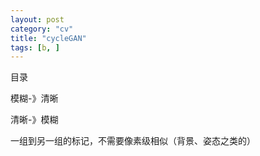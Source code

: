 ```yaml
---
layout: post
category: "cv"
title: "cycleGAN"
tags: [b, ]
---
```


目录

<!-- TOC -->


<!-- /TOC -->

模糊-》清晰

清晰-》模糊

一组到另一组的标记，不需要像素级相似（背景、姿态之类的）

